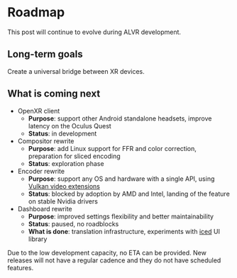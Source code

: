# Roadmap

This post will continue to evolve during ALVR development.

## Long-term goals

Create a universal bridge between XR devices. 

## What is coming next

* OpenXR client
    * **Purpose**: support other Android standalone headsets, improve latency on the Oculus Quest
    * **Status**: in development
* Compositor rewrite
    * **Purpose**: add Linux support for FFR and color correction, preparation for sliced encoding
    * **Status**: exploration phase
* Encoder rewrite
    * **Purpose**: support any OS and hardware with a single API, using [Vulkan video extensions](https://www.khronos.org/blog/an-introduction-to-vulkan-video)
    * **Status**: blocked by adoption by AMD and Intel, landing of the feature on stable Nvidia drivers
* Dashboard rewrite
    * **Purpose**: improved settings flexibility and better maintainability
    * **Status**: paused, no roadblocks
    * **What is done**: translation infrastructure, experiments with [iced](https://github.com/iced-rs/iced) UI library

Due to the low development capacity, no ETA can be provided. New releases will not have a regular cadence and they do not have scheduled features.
